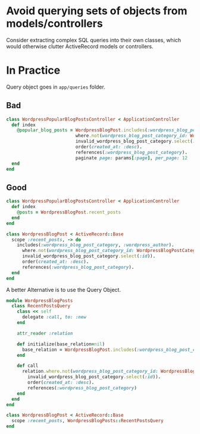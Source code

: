 # Avoid querying sets of objects from models/controllers

Consider extracting complex SQL queries into their own classes, which would otherwise clutter ActiveRecord models or controllers.

# In Practice

Query object goes in `app/queries` folder.



## Bad

````ruby
class WordpressPopularBlogPostsController < ApplicationController
  def index
    @popular_blog_posts = WordpressBlogPost.includes(:wordpress_blog_post_category, :wordpress_author).
                          where.not(wordpress_blog_post_category_id: WordpressBlogPostCategory.
                          invalid_wordpress_blog_post_category.select(:id)).
                          order(created_at: :desc).
                          references(:wordpress_blog_post_category).
                          paginate page: params[:page], per_page: 12
  end
end
````

## Good

````ruby
class WordpressPopularBlogPostsController < ApplicationController
  def index
    @posts = WordpressBlogPost.recent_posts
  end
end

class WordpressBlogPost < ActiveRecord::Base
  scope :recent_posts, -> do
    includes(:wordpress_blog_post_category, :wordpress_author).
      where.not(wordpress_blog_post_category_id: WordpressBlogPostCategory.
      invalid_wordpress_blog_post_category.select(:id)).
      order(created_at: :desc).
      references(:wordpress_blog_post_category).
  end
end
````

A better Alternative is to use the Query Object.


````ruby
module WordpressBlogPosts
  class RecentPostsQuery
    class << self
      delegate :call, to: :new
    end

    attr_reader :relation

    def initialize(base_relation=nil)
      base_relation = WordpressBlogPost.includes(:wordpress_blog_post_category, :wordpress_author) unless base_relation
    end

    def call
      relation.where.not(wordpress_blog_post_category_id: WordpressBlogPostCategory.
        invalid_wordpress_blog_post_category.select(:id)).
        order(created_at: :desc).
        references(:wordpress_blog_post_category)
    end
  end
end

class WordpressBlogPost < ActiveRecord::Base
  scope :recent_posts, WordpressBlogPosts::RecentPostsQuery
end
````

